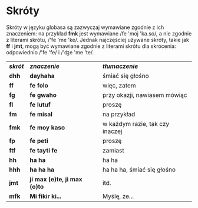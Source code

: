 <h1>Skróty</h1>
<p>
</p>
<p>Skróty w języku globasa są zazwyczaj wymawiane zgodnie z ich znaczeniem: na przykład <strong>fmk</strong> jest
	wymawiane /fe 'moj 'ka.so/, a nie zgodnie z literami skrótu, /'fe 'me 'ke/. Jednak najczęściej używane skróty, takie
	jak <strong>ff</strong> i <strong>jmt</strong>, mogą być wymawiane zgodnie z literami skrótu dla skrócenia:
	odpowiednio /'fe 'fe/ i /'ʤe 'me 'te/. </p>
<table style="width:100%">
	<tbody>
		<tr>
			<td><b><i>skrót</i></b></td>
			<td><b><i>znaczenie</i></b></td>
			<td><b><i>tłumaczenie</i></b></td>
		</tr>
		<tr>
			<td><b>dhh</b></td>
			<td><b>dayhaha</b></td>
			<td>śmiać się głośno</td>
		</tr>
		<tr>
			<td><b>ff</b></td>
			<td><b>fe folo</b></td>
			<td>więc, zatem</td>
		</tr>
		<tr>
			<td><b>fg</b></td>
			<td><b>fe gwaho</b></td>
			<td>przy okazji, nawiasem mówiąc</td>
		</tr>
		<tr>
			<td><b>fl</b></td>
			<td><b>fe lutuf</b></td>
			<td>proszę</td>
		</tr>
		<tr>
			<td><b>fm</b></td>
			<td><b>fe misal</b></td>
			<td>na przykład</td>
		</tr>
		<tr>
			<td><b>fmk</b></td>
			<td><b>fe moy kaso</b></td>
			<td>w każdym razie, tak czy inaczej</td>
		</tr>
		<tr>
			<td><b>fp</b></td>
			<td><b>fe peti</b></td>
			<td>proszę</td>
		</tr>
		<tr>
			<td><b>ftf</b></td>
			<td><b>fe tayti fe</b></td>
			<td>zamiast</td>
		</tr>
		<tr>
			<td><b>hh</b></td>
			<td><b>ha ha</b></td>
			<td>ha ha</td>
		</tr>
		<tr>
			<td><b>hhh</b></td>
			<td><b>ha ha ha</b></td>
			<td>ha ha ha, śmiać się głośno</td>
		</tr>
		<tr>
			<td><b>jmt</b></td>
			<td><b>ji max (e)te, ji max (o)to</b></td>
			<td>itd.</td>
		</tr>
		<tr>
			<td><b>mfk</b></td>
			<td><b>Mi fikir ki...</b></td>
			<td>Myślę, że...</td>
		</tr>
	</tbody>
</table>
<p></p>
